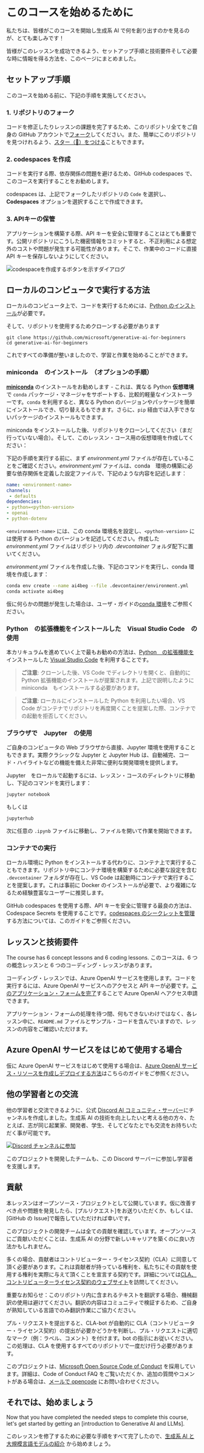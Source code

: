 # このコースを始めるために

私たちは、皆様がこのコースを開始し生成系 AI で何を創り出すのかを見るのが、とても楽しみです！

皆様がこのレッスンを成功できるよう、セットアップ手順と技術要件そして必要な時に情報を得る方法を、このページにまとめました。  

## セットアップ手順

このコースを始める前に、下記の手順を実施してください。  

### 1. リポジトリのフォーク

コードを修正したりレッスンの課題を完了するため、このリポジトリ全てをご自身の GitHub アカウントで[フォーク](https://github.com/microsoft/generative-ai-for-beginners/fork?WT.mc_id=academic-105485-yoterada)してください。また、簡単にこのリポジトリを見つけれるよう、[スター（🌟）をつける](https://docs.github.com/en/get-started/exploring-projects-on-github/saving-repositories-with-stars?WT.mc_id=academic-105485-yoterada)こともできます。  

### 2. codespaces を作成

コードを実行する際、依存関係の問題を避けるため、GitHub codespaces で、このコースを実行することをお勧めします。  

codespaces は、上記でフォークしたリポジトリの `Code` を選択し、**Codespaces** オプションを選択することで作成できます。  

### 3. APIキーの保管

アプリケーションを構築する際、API キーを安全に管理することはとても重要です。公開リポジトリにこうした機密情報をコミットすると、不正利用による想定外のコストや問題が発生する可能性があります。そこで、作業中のコードに直接 API キーを保存しないようにしてください。  

![codespaceを作成するボタンを示すダイアログ](../../images/who-will-pay.webp?WT.mc_id=academic-105485-yoterada)

## ローカルのコンピュータで実行する方法

ローカルのコンピュータ上で、コードを実行するためには、[Python のインストール](https://www.python.org/downloads/?WT.mc_id=academic-105485-yoterada)が必要です。

そして、リポジトリを使用するためクローンする必要があります

```shell
git clone https://github.com/microsoft/generative-ai-for-beginners
cd generative-ai-for-beginners
```

これですべての準備が整いましたので、学習と作業を始めることができます。  

### miniconda　のインストール　（オプションの手順）

**[miniconda](https://conda.io/en/latest/miniconda.html?WT.mc_id=academic-105485-yoterada)** のインストールをお勧めします - これは、異なる Python **仮想環境**で `conda` パッケージ・マネージャをサポートする、比較的軽量なインストーラーです。`conda` を利用すると、異なる Python のバージョンやパッケージを簡単にインストールでき、切り替えるもできます。さらに、`pip` 経由では入手できないパッケージのインストールもできます。  

miniconda をインストールした後、リポジトリをクローンしてください（まだ行っていない場合）。そして、このレッスン・コース用の仮想環境を作成してください：  

下記の手順を実行する前に、まず *environment.yml* ファイルが存在していることをご確認ください。*environment.yml* ファイルは、conda　環境の構築に必要な依存関係を定義した設定ファイルで、下記のような内容を記述します：  

```yml
name: <environment-name>
channels:  
 - defaults
dependencies:  
- python=<python-version>  
- openai  
- python-dotenv
```

`<environment-name>` には、この conda 環境名を設定し、`<python-version>` には使用する Python のバージョンを記述してください。作成した *environment.yml* ファイルはリポジトリ内の *.devcontainer* フォルダ配下に置いてください。  

*environment.yml* ファイルを作成した後、下記のコマンドを実行し、conda 環境を作成します：  

```bash
conda env create --name ai4beg --file .devcontainer/environment.yml
conda activate ai4beg
```

仮に何らかの問題が発生した場合は、ユーザ・ガイドの[conda 環境](https://docs.conda.io/projects/conda/en/latest/user-guide/tasks/manage-environments.html?WT.mc_id=academic-105485-yoterada)をご参照ください。  

### Python　の拡張機能をインストールした　Visual Studio Code　の使用

本カリキュラムを進めていく上で最もお勧めの方法は、[Python　の拡張機能を](https://marketplace.visualstudio.com/items?itemName=ms-python.python&WT.mc_id=academic-105485-yoterada)インストールした [Visual Studio Code](http://code.visualstudio.com/?WT.mc_id=academic-105485-yoterada) を利用することです。

> **ご注意**: クローンした後、VS Code でディレクトリを開くと、自動的に Python 拡張機能のインストールが提案されます。上記で説明したように　miniconda　もインストールする必要があります。

> **ご注意**: ローカルにインストールした Python を利用したい場合、VS Code がコンテナでリポジトリを再度開くことを提案した際、コンテナでの起動を拒否してください。
  
### ブラウザで　Jupyter　の使用

ご自身のコンピュータの Web ブラウザから直接、Jupyter 環境を使用することもできます。実際クラシックな Jupyter と Jupyter Hub は、自動補完、コード・ハイライトなどの機能を備えた非常に便利な開発環境を提供します。  

Jupyter　をローカルで起動するには、レッスン・コースのディレクトリに移動し、下記のコマンドを実行します：  

```bash
jupyter notebook
```

もしくは

```bash
jupyterhub
```

次に任意の `.ipynb` ファイルに移動し、ファイルを開いて作業を開始できます。  

### コンテナでの実行

ローカル環境に Python をインストールする代わりに、コンテナ上で実行することもできます。リポジトリ中にコンテナ環境を構築するために必要な設定を含む `.devcontainer` フォルダが存在し、VS Code は起動時にコンテナで実行することを提案します。これは事前に Docker のインストールが必要で、より複雑になるため経験豊富なユーザーに推奨します。

GitHub codespaces を使用する際、API キーを安全に管理する最良の方法は、Codespace Secrets を使用することです。[codespaces のシークレットを管理](https://docs.github.com/en/codespaces/managing-your-codespaces/managing-secrets-for-your-codespaces?WT.mc_id=academic-105485-yoterada)する方法については、このガイドをご参照ください。  

## レッスンと技術要件

The course has 6 concept lessons and 6 coding lessons.
このコースは、6 つの概念レッスンと 6 つのコーディング・レッスンがあります。

コーディング・レッスンでは、Azure OpenAI サービスを使用します。コードを実行するには、Azure OpenAI サービスへのアクセスと API キーが必要です。[このアプリケーション・フォームを完了](https://go.microsoft.com/fwlink/?linkid=2222006&clcid=0x409?WT.mc_id=academic-105485-yoterada)することで Azure OpenAI へアクセス申請できます。  

アプリケーション・フォームの処理を待つ間、何もできないわけではなく、各レッスン中に、`README.md` ファイルとサンプル・コードを含んでいますので、レッスンの内容をご確認いただけます。

## Azure OpenAI サービスをはじめて使用する場合  

仮に Azure OpenAI サービスをはじめて使用する場合は、[Azure OpenAI サービス・リソースを作成しデプロイする方法](https://learn.microsoft.com/azure/ai-services/openai/how-to/create-resource?pivots=web-portal&WT.mc_id=academic-105485-yoterada)はこちらのガイドをご参照ください。  

## 他の学習者との交流

他の学習者と交流できるように、公式 [Discord AI コミュニティ・サーバー](https://aka.ms/genai-discord?WT.mc_id=academic-105485-yoterada)にチャンネルを作成しました。生成系 AI の技術を向上したいと考える他の方々、たとえば、志が同じ起業家、開発者、学生、そしてどなたとでも交流をお持ちいただく事が可能です。  

[![Discord チャンネルに参加](https://dcbadge.vercel.app/api/server/ByRwuEEgH4)](https://aka.ms/genai-discord?WT.mc_id=academic-105485-yoterada)

このプロジェクトを開発したチームも、この Discord サーバーに参加し学習者を支援します。  

## 貢献

本レッスンはオープンソース・プロジェクトとして公開しています。仮に改善すべき点や問題を発見したら、[プルリクエスト]をお送りいただくか、もしくは、[GitHub の Issue]で報告していただければ幸いです。

このプロジェクトの開発チームは全ての貢献を確認しています。オープンソースにご貢献いただくことは、生成系 AI の分野で新しいキャリアを築くのに良い方法かもしれません。

多くの場合、貢献者はコントリビューター・ライセンス契約（CLA）に同意して頂く必要があります。これは貢献者が持っている権利を、私たちにその貢献を使用する権利を実際に与えて頂くことを宣言する契約です。詳細については[CLA、コントリビューターライセンス契約のウェブサイト](https://cla.microsoft.com?WT.mc_id=academic-105485-yoterada)を訪問してください。

重要なお知らせ：このリポジトリ内に含まれるテキストを翻訳する場合、機械翻訳の使用は避けてください。翻訳の内容はコミュニティで検証するため、ご自身が熟知している言語でのみ翻訳作業にご協力ください。

プル・リクエストを提出すると、CLA-bot が自動的に CLA（コントリビューター・ライセンス契約）の提出が必要かどうかを判断し、プル・リクエストに適切なマーク（例：ラベル、コメント）を付けます。bot の指示にお従いください。この処理は、CLA を使用するすべてのリポジトリで一度だけ行う必要があります。

このプロジェクトは、[Microsoft Open Source Code of Conduct](https://opensource.microsoft.com/codeofconduct/?WT.mc_id=academic-105485-yoterada) を採用しています。詳細は、Code of Conduct FAQ をご覧いただくか、追加の質問やコメントがある場合は、[メールで opencode](opencode@microsoft.com) にお問い合わせください。  

## それでは、始めましょう

Now that you have completed the needed steps to complete this course, let's get started by getting an [introduction to Generative AI and LLMs].

このレッスンを修了するために必要な手順をすべて完了したので、[生成系 AI と大規模言語モデルの紹介](../../../01-introduction-to-genai/README.md?WT.mc_id=academic-105485-yoterada) から始めましょう。
